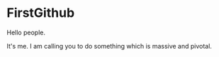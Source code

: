 # FirstGithub

Hello people.

It's me. I am calling you to do something which is massive and pivotal.
